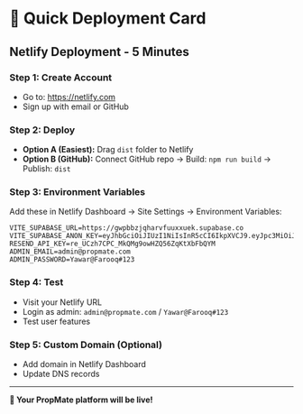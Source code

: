 # 🚀 Quick Deployment Card

## **Netlify Deployment - 5 Minutes**

### **Step 1: Create Account**
- Go to: https://netlify.com
- Sign up with email or GitHub

### **Step 2: Deploy**
- **Option A (Easiest):** Drag `dist` folder to Netlify
- **Option B (GitHub):** Connect GitHub repo → Build: `npm run build` → Publish: `dist`

### **Step 3: Environment Variables**
Add these in Netlify Dashboard → Site Settings → Environment Variables:

```
VITE_SUPABASE_URL=https://gwpbbzjqharvfuuxxuek.supabase.co
VITE_SUPABASE_ANON_KEY=eyJhbGciOiJIUzI1NiIsInR5cCI6IkpXVCJ9.eyJpc3MiOiJzdXBhYmFzZSIsInJlZiI6Imd3cGJiempxaGFydmZ1dXh4dWVrIiwicm9sZSI6ImFub24iLCJpYXQiOjE3NTM2MTUzMDcsImV4cCI6MjA2OTE5MTMwN30.LSxPfuzvXOhY_leqIGm7DG7Frw1FLu_acqK6dRQ1g_k
RESEND_API_KEY=re_UCzh7CPC_MkQMg9owHZQ56ZqKtXbFbQYM
ADMIN_EMAIL=admin@propmate.com
ADMIN_PASSWORD=Yawar@Farooq#123
```

### **Step 4: Test**
- Visit your Netlify URL
- Login as admin: `admin@propmate.com` / `Yawar@Farooq#123`
- Test user features

### **Step 5: Custom Domain (Optional)**
- Add domain in Netlify Dashboard
- Update DNS records

---

**🎉 Your PropMate platform will be live!** 